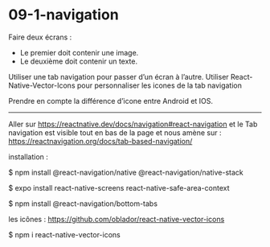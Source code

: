 # 09-1-navigation

Faire deux écrans :
- Le premier doit contenir une image.
- Le deuxième doit contenir un texte.

Utiliser une tab navigation pour passer d’un écran à l’autre.
Utiliser React-Native-Vector-Icons pour personnaliser les icones de la 
tab navigation

Prendre en compte la différence d’icone entre Android et IOS.

--------

Aller sur https://reactnative.dev/docs/navigation#react-navigation et le Tab navigation est visible tout en bas de la page et nous amène sur : https://reactnavigation.org/docs/tab-based-navigation/

installation :

$ npm install @react-navigation/native @react-navigation/native-stack

$ expo install react-native-screens react-native-safe-area-context

$ npm install @react-navigation/bottom-tabs

les icônes : https://github.com/oblador/react-native-vector-icons

$ npm i react-native-vector-icons
